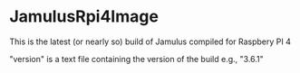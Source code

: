 # JamulusRpi4Image
This is the latest (or nearly so) build of Jamulus compiled for Raspbery PI 4

"version" is a text file containing the version of the build e.g., "3.6.1"

